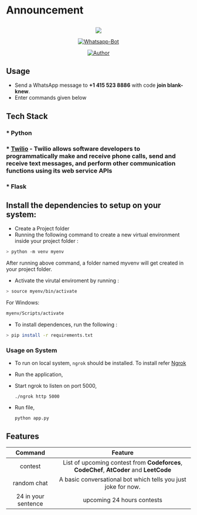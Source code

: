 # Announcement


## 
<p align="center">
<img src="https://miro.medium.com/max/579/1*lI0nR91pNegb9mwLmgNgQQ.png" />
</p>
<p align="center">
<a href="#"><img title="Whatsapp-Bot" src="https://img.shields.io/badge/Whatsapp Bot-green?colorA=%23ff0000&colorB=%23017e40&style=for-the-badge"></a>
</p>
<p align="center">
<a href="https://github.com/hereiskunalverma"><img title="Author" src="https://img.shields.io/badge/Author-hereiskunalverma-blue.svg?style=for-the-badge&logo=github"></a>
</p>

## Usage

* Send a WhatsApp message to **+1 415 523 8886** with code **join blank-knew**.
* Enter commands given below

## Tech Stack


### * Python
### * [Twilio](https://www.twilio.com/) - Twilio allows software developers to programmatically make and receive phone calls, send and receive text messages, and perform other communication functions using its web service APIs
### * Flask

## Install the dependencies to setup on your system:

* Create a Project folder
* Running the following command to create a new virtual environment inside your project folder : 
```bash
> python -m venv myenv
```
After running above command, a folder named myvenv will get created in your project folder.
* Activate the virutal enviroment by running :
```bash
> source myenv/bin/activate
```
For Windows:
```bash
myenv/Scripts/activate
```
* To install dependences, run the following :
```bash
> pip install -r requirements.txt
```

### Usage on System

* To run on local system, ```ngrok``` should be installed. To install refer [Ngrok](https://ngrok.com/download)

* Run the application,

 - Start ngrok to listen on port 5000,
 	```
 	./ngrok http 5000
 	```
 - Run file, 
 	```
 	python app.py
 	```


## Features

| Command |                Feature           |
| :-----------: | :--------------------------------: |
|       contest       | List of upcoming contest from **Codeforces**, **CodeChef**, **AtCoder** and **LeetCode** |
|       random chat   | A basic conversational bot which tells you just joke for now. |
|       24 in your sentence | upcoming 24 hours contests |
